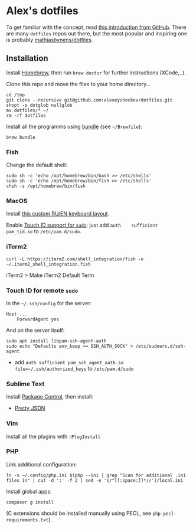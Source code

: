 # Alex's dotfiles

To get familiar with the concept, read [this introduction from GitHub](https://dotfiles.github.io). There are many `dotfiles` repos out there, but the most popular and inspiring one is probably [mathiasbynens/dotfiles](https://github.com/mathiasbynens/dotfiles).

## Installation

Install [Homebrew](http://brew.sh/), then run `brew doctor` for further instructions (XCode,..).

Clone this repo and move the files to your home directory...

```shell
cd /tmp
git clone --recursive git@github.com:alexeyshockov/dotfiles.git
shopt -s dotglob nullglob
mv dotfiles/* ~/
rm -rf dotfiles
```

Install all the programms using [bundle](https://github.com/Homebrew/homebrew-bundle) (see `~/Brewfile`):

```shell
brew bundle
```

### Fish

Change the default shell:

```shell
sudo sh -c 'echo /opt/homebrew/bin/bash >> /etc/shells'
sudo sh -c 'echo /opt/homebrew/bin/fish >> /etc/shells'
chsh -s /opt/homebrew/bin/fish
```

### MacOS

Install [this custom RU/EN keyboard layout](https://github.com/tonsky/Universal-Layout).

Enable [Touch ID support for `sudo`](https://apple.stackexchange.com/a/306324/132816): just add `auth    sufficient    pam_tid.so` to `/etc/pam.d/sudo`.

### iTerm2

```shell
curl -L https://iterm2.com/shell_integration/fish -o ~/.iterm2_shell_integration.fish
```

iTerm2 > Make iTerm2 Default Term

### Touch ID for remote `sudo`

In the `~/.ssh/config` for the server:

```
Host ...
    ForwardAgent yes
```

And on the server itself:

```shell
sudo apt install libpam-ssh-agent-auth
sudo echo "Defaults env_keep += SSH_AUTH_SOCK" > /etc/sudoers.d/ssh-agent
```

+ add `auth sufficient pam_ssh_agent_auth.so file=~/.ssh/authorized_keys` to `/etc/pam.d/sudo`

### Sublime Text

Install [Package Control](https://packagecontrol.io), then install:
 - [Pretty JSON](https://github.com/dzhibas/SublimePrettyJson)

### Vim

Install all the plugins with `:PlugInstall`

### PHP

Link additional configuration:

```shell
ln -s ~/.config/php.ini $(php --ini | grep "Scan for additional .ini files in" | cut -d ':' -f 2 | sed -e 's/^[[:space:]]*//')/local.ini
```

Install global apps:

```shell
composer g install
```

(C extensions should be installed manually using PECL, see `php-pecl-requirements.txt`).
